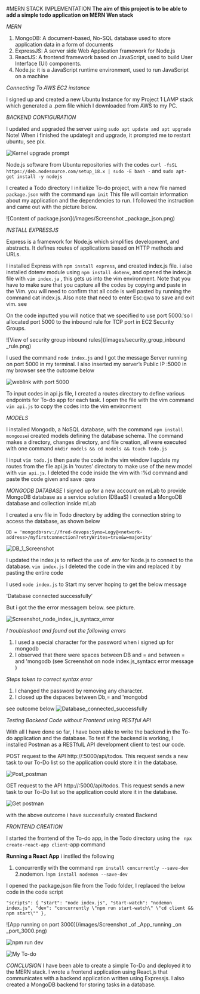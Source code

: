 #MERN STACK IMPLEMENTATION
**The aim of this project is to be able  to add a simple todo  application on MERN Wen stack**

*MERN*
1. MongoDB: A document-based, No-SQL database used to store application data in a form of documents
2. ExpressJS: A server side Web Application framework for Node.js
3. ReactJS: A frontend framework based on JavaScript, used to build User Interface (UI) components.
4. Node.js: it is a JavaScript runtime environment, used to run JavaScript on a machine

*Connecting To AWS EC2 instance*

I signed up and created a new Ubuntu Instance for my Project 1 LAMP stack which generated a .pem file which I downloaded from AWS to my PC.

*BACKEND CONFIGURATION*

I updated  and upgraded the server using `sudo apt update and apt upgrade`
Note! When i finished the updategit and upgrade, it prompted me to restart ubuntu, see pix.

![Kernel upgrade prompt](/images/Kernel_upgrade%20_prompt.png)

Node.js software from Ubuntu repositories with the codes `curl -fsSL https://deb.nodesource.com/setup_18.x | sudo -E bash -` and `sudo apt-get install -y nodejs`

I created a Todo directory I initialize To-do project, with a new file named `package.json` with the command 
`npm init` This file will contain information about my application and the dependencies to run. I followed the instruction and came out with the picture below.

![Content of package.json](/images/Screenshot _package_json.png)

*INSTALL EXPRESSJS*

Express is a framework for Node.js which simplifies development, and abstracts. 
It defines routes of applications based on HTTP methods and URLs.

I installed Express with `npm install express`, and created index.js file. i also installed dotenv module using 
`npm install dotenv`, and opened the index.js file with `vim index.ja` , this gets us into the vim environment.
Note that you have to make sure that you capture all the codes by copying and paste in the Vim. you will need to confirm that all code is well pasted by running the command cat index.js. Also note that need to enter Esc:qwa to save and exit vim.
see 

On the code inputted you will notice that we specified to use port 5000.'so I allocated port 5000 to the inbound rule for TCP port in EC2 Security Groups.

![View of security group inbound rules](/images/security_group_inbound _rule.png)

I used the command `node index.js` and I got the message Server running on port 5000 in my terminal.
I also inserted my server’s Public IP :5000 in my browser see the outcome below

![weblink with port 5000](/images/weblink_with_port_5000.png)

To input codes in api.js file, I created a routes directory to define various endpoints for To-do app for each task.
I open the file with the vim command `vim api.js` to copy the codes into the vim environment


*MODELS*

I installed Mongodb, a NoSQL database, with the command `npm install mongoose`i created models defining the database schema.  The command makes a directory, changes directory, and file creation, all were executed with one command `mkdir models && cd models && touch todo.js`

I input `vim todo.js` then paste the code in the vim window
I update my routes from the file api.js in ‘routes’ directory to make use of the new model with `vim api.js`. I deleted the code inside  the vim with :%d command and paste the code given and save :qwa

 *MONGODB DATABASE*
 I signed up for a new account on mLab to provide MongoDB database as a service solution (DBaaS) 
 I created a MongoDB database and collection inside mLab 

 I created a env file in Todo directory by adding the connection string to access the database, as shown below

 `DB = 'mongodb+srv://fred-devops:Syno=Logy@<network-address>/myfirstconnection?retryWrites=true&w=majority'`

  ![DB_1_Screenshot](/images/DB_1_Screenshot.png)

  I updated the index.js to reflect the use of .env for Node.js to connect to the database.
  `vim index.js` I deleted the code in the vim and replaced it by pasting the entire code

I used `node index.js` to Start my server hoping to get the below message  

‘Database connected successfully’

But i got the the error messagem below. see picture.

![Screenshot_node_index_js_syntacx_error](/images/Screenshot_node_index_js_syntacx_error.png)

*I troubleshoot and found out the following errors* 
1. I used a special character for the password when i signed up for mongodb
2. I observed that there were spaces between DB and = and between = and 'mongodb (see Screenshot on node index.js_syntacx error message )

*Steps taken to correct syntax error*
1. I changed the password by removing any character.
2. I closed up the dspaces between Db,= and 'mongobd

see outcome below
![Database_connected_successfully](/images/Database_connected_successfully.png)


*Testing Backend Code without Frontend using RESTful API*

With all I have done so far, I have been able to write the backend in the To-do application and the database. 
To test if the backend is working, I installed Postman as a RESTfulL  API development client to test our code.

POST request to the API http://<PublicIP>:5000/api/todos. This request sends a new task to our To-Do list so the application could store it in the database.

![Post_postman](/images/Post_Postman.png)

GET request to the API http://<PublicIP>:5000/api/todos. This request sends a new task to our To-Do list so the application could store it in the database.

![Get postman](/images/Get_Postman.png)

with the above outcome i have successfully created Backend


*FRONTEND CREATION*

 I started the frontend of the To-do app, in the Todo directory using the ` npx create-react-app client`-app command

 **Running a React App**
 i instlled the following 
 1. concurrently with the command `npm install concurrently --save-dev`
 2.nodemon. I`npm install nodemon --save-dev`

I opened the package.json file from the Todo folder, I replaced the below code in the code script

 `"scripts": {
"start": "node index.js",
"start-watch": "nodemon index.js",
"dev": "concurrently \"npm run start-watch\" \"cd client && npm start\""
},`



![App running on port 3000](/images/Screenshot _of _App_running _on _port_3000.png)

![npm run dev](/images/npm_run_dev.png)

![My To-do](/images/Screenshot_of_My_Todo.png)

*CONCLUSION*
I have been able to create a simple To-Do and deployed it to the MERN stack. I wrote a frontend application using React.js that communicates with a backend application written using Expressjs. I also created a MongoDB backend for storing tasks in a database.